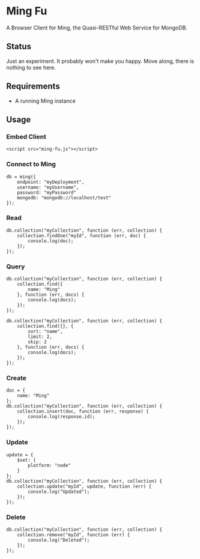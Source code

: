 Ming Fu
=======

A Browser Client for Ming, the Quasi-RESTful Web Service for MongoDB.

Status
------

Just an experiment. It probably won't make you happy. Move along, there is nothing to see here.

Requirements
------------

- A running Ming instance

Usage
-----

### Embed Client

    <script src="ming-fu.js"></script>

### Connect to Ming

    db = ming({
        endpoint: "myDeployment",
        username: "myUsername",
        password: "myPassword"
        mongodb: "mongodb://localhost/test"
    });

### Read

    db.collection("myCollection", function (err, collection) {
        collection.findOne("myId", function (err, doc) {
            console.log(doc);
        });
    });

### Query

    db.collection("myCollection", function (err, collection) {
        collection.find({
            name: "Ming"
        }, function (err, docs) {
            console.log(docs);
        });
    });

    db.collection("myCollection", function (err, collection) {
        collection.find({}, {
            sort: "name",
            limit: 2,
            skip: 2
        }, function (err, docs) {
            console.log(docs);
        });
    });

### Create

    doc = {
        name: "Ming"
    };
    db.collection("myCollection", function (err, collection) {
        collection.insert(doc, function (err, response) {
            console.log(response.id);
        });
    });

### Update

    update = {
        $set: {
            platform: "node"
        }
    };
    db.collection("myCollection", function (err, collection) {
        collection.update("myId", update, function (err) {
            console.log("Updated");
        });
    });

### Delete

    db.collection("myCollection", function (err, collection) {
        collection.remove("myId", function (err) {
            console.log("Deleted");
        });
    });
